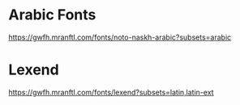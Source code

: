# Arabic Fonts
https://gwfh.mranftl.com/fonts/noto-naskh-arabic?subsets=arabic

# Lexend
https://gwfh.mranftl.com/fonts/lexend?subsets=latin,latin-ext
